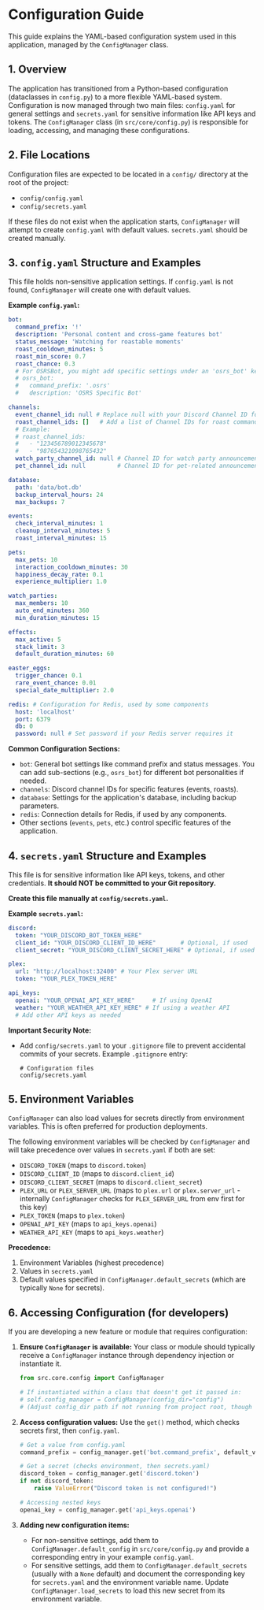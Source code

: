 # Configuration Guide

This guide explains the YAML-based configuration system used in this application, managed by the `ConfigManager` class.

## 1. Overview

The application has transitioned from a Python-based configuration (dataclasses in `config.py`) to a more flexible YAML-based system. Configuration is now managed through two main files: `config.yaml` for general settings and `secrets.yaml` for sensitive information like API keys and tokens. The `ConfigManager` class (in `src/core/config.py`) is responsible for loading, accessing, and managing these configurations.

## 2. File Locations

Configuration files are expected to be located in a `config/` directory at the root of the project:

-   `config/config.yaml`
-   `config/secrets.yaml`

If these files do not exist when the application starts, `ConfigManager` will attempt to create `config.yaml` with default values. `secrets.yaml` should be created manually.

## 3. `config.yaml` Structure and Examples

This file holds non-sensitive application settings. If `config.yaml` is not found, `ConfigManager` will create one with default values.

**Example `config.yaml`:**

```yaml
bot:
  command_prefix: '!'
  description: 'Personal content and cross-game features bot'
  status_message: 'Watching for roastable moments'
  roast_cooldown_minutes: 5
  roast_min_score: 0.7
  roast_chance: 0.3
  # For OSRSBot, you might add specific settings under an 'osrs_bot' key if needed:
  # osrs_bot:
  #   command_prefix: '.osrs'
  #   description: 'OSRS Specific Bot'

channels:
  event_channel_id: null # Replace null with your Discord Channel ID for events
  roast_channel_ids: []   # Add a list of Channel IDs for roast command outputs
  # Example:
  # roast_channel_ids:
  #   - "123456789012345678"
  #   - "987654321098765432"
  watch_party_channel_id: null # Channel ID for watch party announcements
  pet_channel_id: null         # Channel ID for pet-related announcements

database:
  path: 'data/bot.db'
  backup_interval_hours: 24
  max_backups: 7

events:
  check_interval_minutes: 1
  cleanup_interval_minutes: 5
  roast_interval_minutes: 15

pets:
  max_pets: 10
  interaction_cooldown_minutes: 30
  happiness_decay_rate: 0.1
  experience_multiplier: 1.0

watch_parties:
  max_members: 10
  auto_end_minutes: 360
  min_duration_minutes: 15

effects:
  max_active: 5
  stack_limit: 3
  default_duration_minutes: 60

easter_eggs:
  trigger_chance: 0.1
  rare_event_chance: 0.01
  special_date_multiplier: 2.0

redis: # Configuration for Redis, used by some components
  host: 'localhost'
  port: 6379
  db: 0
  password: null # Set password if your Redis server requires it
```

**Common Configuration Sections:**

-   `bot`: General bot settings like command prefix and status messages. You can add sub-sections (e.g., `osrs_bot`) for different bot personalities if needed.
-   `channels`: Discord channel IDs for specific features (events, roasts).
-   `database`: Settings for the application's database, including backup parameters.
-   `redis`: Connection details for Redis, if used by any components.
-   Other sections (`events`, `pets`, etc.) control specific features of the application.

## 4. `secrets.yaml` Structure and Examples

This file is for sensitive information like API keys, tokens, and other credentials. **It should NOT be committed to your Git repository.**

**Create this file manually at `config/secrets.yaml`.**

**Example `secrets.yaml`:**

```yaml
discord:
  token: "YOUR_DISCORD_BOT_TOKEN_HERE"
  client_id: "YOUR_DISCORD_CLIENT_ID_HERE"       # Optional, if used
  client_secret: "YOUR_DISCORD_CLIENT_SECRET_HERE" # Optional, if used

plex:
  url: "http://localhost:32400" # Your Plex server URL
  token: "YOUR_PLEX_TOKEN_HERE"

api_keys:
  openai: "YOUR_OPENAI_API_KEY_HERE"     # If using OpenAI
  weather: "YOUR_WEATHER_API_KEY_HERE" # If using a weather API
  # Add other API keys as needed
```

**Important Security Note:**

-   Add `config/secrets.yaml` to your `.gitignore` file to prevent accidental commits of your secrets.
    Example `.gitignore` entry:
    ```
    # Configuration files
    config/secrets.yaml
    ```

## 5. Environment Variables

`ConfigManager` can also load values for secrets directly from environment variables. This is often preferred for production deployments.

The following environment variables will be checked by `ConfigManager` and will take precedence over values in `secrets.yaml` if both are set:

-   `DISCORD_TOKEN` (maps to `discord.token`)
-   `DISCORD_CLIENT_ID` (maps to `discord.client_id`)
-   `DISCORD_CLIENT_SECRET` (maps to `discord.client_secret`)
-   `PLEX_URL` or `PLEX_SERVER_URL` (maps to `plex.url` or `plex.server_url` - internally `ConfigManager` checks for `PLEX_SERVER_URL` from env first for this key)
-   `PLEX_TOKEN` (maps to `plex.token`)
-   `OPENAI_API_KEY` (maps to `api_keys.openai`)
-   `WEATHER_API_KEY` (maps to `api_keys.weather`)

**Precedence:**
1.  Environment Variables (highest precedence)
2.  Values in `secrets.yaml`
3.  Default values specified in `ConfigManager.default_secrets` (which are typically `None` for secrets).

## 6. Accessing Configuration (for developers)

If you are developing a new feature or module that requires configuration:

1.  **Ensure `ConfigManager` is available:**
    Your class or module should typically receive a `ConfigManager` instance through dependency injection or instantiate it.
    ```python
    from src.core.config import ConfigManager

    # If instantiated within a class that doesn't get it passed in:
    # self.config_manager = ConfigManager(config_dir="config")
    # (Adjust config_dir path if not running from project root, though "config" is standard)
    ```

2.  **Access configuration values:**
    Use the `get()` method, which checks secrets first, then `config.yaml`.
    ```python
    # Get a value from config.yaml
    command_prefix = config_manager.get('bot.command_prefix', default_value='!')

    # Get a secret (checks environment, then secrets.yaml)
    discord_token = config_manager.get('discord.token')
    if not discord_token:
        raise ValueError("Discord token is not configured!")

    # Accessing nested keys
    openai_key = config_manager.get('api_keys.openai')
    ```

3.  **Adding new configuration items:**
    -   For non-sensitive settings, add them to `ConfigManager.default_config` in `src/core/config.py` and provide a corresponding entry in your example `config.yaml`.
    -   For sensitive settings, add them to `ConfigManager.default_secrets` (usually with a `None` default) and document the corresponding key for `secrets.yaml` and the environment variable name. Update `ConfigManager.load_secrets` to load this new secret from its environment variable.
```

